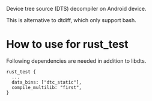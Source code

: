 Device tree source (DTS) decompiler on Android device.

This is alternative to dtdiff, which only support bash.

How to use for rust_test
========================

Following dependencies are needed in addition to libdts.

```
rust_test {
  ...
  data_bins: ["dtc_static"],
  compile_multilib: "first",
}
```
